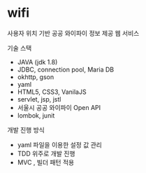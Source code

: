 # wifi

사용자 위치 기반 공공 와이파이 정보 제공 웹 서비스 

기술 스택 
- JAVA (jdk 1.8)
- JDBC, connection pool, Maria DB
- okhttp, gson 
- yaml
- HTML5, CSS3, VanilaJS
- servlet, jsp, jstl
- 서울시 공공 와이파이 Open API
- lombok, junit 


개발 진행 방식
- yaml 파일을 이용한 설정 값 관리
- TDD 위주로 개발 진행 
- MVC , 빌더 패턴 적용 


